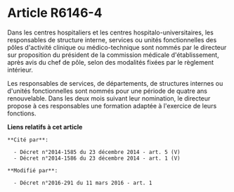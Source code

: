 # Article R6146-4

Dans les centres hospitaliers et les centres hospitalo-universitaires, les responsables de structure interne, services ou
unités fonctionnelles des pôles d'activité clinique ou médico-technique sont nommés par le directeur sur proposition du
président de la commission médicale d'établissement, après avis du chef de pôle, selon des modalités fixées par le règlement
intérieur. 

Les responsables de services, de départements, de structures internes ou d'unités fonctionnelles sont nommés pour une période
de quatre ans renouvelable. Dans les deux mois suivant leur nomination, le directeur propose à ces responsables une formation
adaptée à l'exercice de leurs fonctions.

**Liens relatifs à cet article**

	**Cité par**:

	  - Décret n°2014-1585 du 23 décembre 2014 - art. 5 (V)
	  - Décret n°2014-1586 du 23 décembre 2014 - art. 1 (V)

	**Modifié par**:

	  - Décret n°2016-291 du 11 mars 2016 - art. 1
